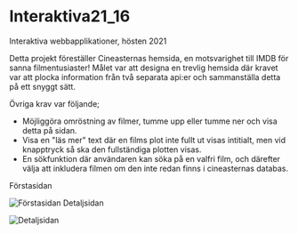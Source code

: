 # Interaktiva21_16
Interaktiva webbapplikationer, hösten 2021


Detta projekt föreställer Cineasternas hemsida, en motsvarighet till IMDB för sanna filmentusiaster!
Målet var att designa en trevlig hemsida där kravet var att plocka information från två separata api:er och sammanställa detta på ett snyggt sätt.

Övriga krav var följande; 

* Möjliggöra omröstning av filmer, tumme upp eller tumme ner och visa detta på sidan.
* Visa en "läs mer" text där en films plot inte fullt ut visas intitialt, men vid knapptryck så ska den fullständiga plotten visas.
* En sökfunktion där användaren kan söka på en valfri film, och därefter välja att inkludera filmen om den inte redan finns i cineasternas databas.

Förstasidan

![Förstasidan](https://i.imgur.com/Er6r8ai.png)
Detaljsidan

![Detaljsidan](https://i.imgur.com/XK0HOXz.png)
